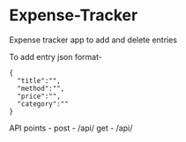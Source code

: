# Expense-Tracker
Expense tracker app to add and delete entries



To add entry
  json format-
    
    {
      "title":"",
      "method":"",
      "price":"",
      "category":""
    }
    
    
API points - 
  post - /api/
  get  - /api/
